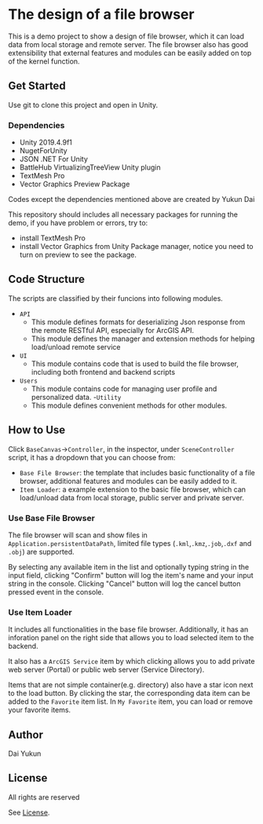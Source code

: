 # The design of a file browser
This is a demo project to show a design of file browser, which it can load data from local storage and remote server. The file browser also has good extensibility that external features and modules can be easily added on top of the kernel function.

## Get Started
Use git to clone this project and open in Unity. 
### Dependencies
- Unity 2019.4.9f1
- NugetForUnity
- JSON .NET For Unity
- BattleHub VirtualizingTreeView Unity plugin
- TextMesh Pro
- Vector Graphics Preview Package

Codes except the dependencies mentioned above are created by Yukun Dai

This repository should includes all necessary packages for running the demo, if you have problem or errors, try to:
- install TextMesh Pro
- install Vector Graphics from Unity Package manager, notice you need to turn on preview to see the package.

## Code Structure
The scripts are classified by their funcions into following modules.
- `API`
    - This module defines formats for deserializing Json response from the remote RESTful API, especially for ArcGIS API.
    - This module defines the manager and extension methods for helping load/unload remote service
- `UI`
    - This module contains code that is used to build the file browser, including both  frontend and backend scripts
- `Users`
    - This module contains code for managing user profile and personalized data. 
-`Utility`
    - This module defines convenient methods for other modules.  

## How to Use
Click `BaseCanvas`->`Controller`, in the inspector, under `SceneController` script, it has a dropdown that you can choose from:
- `Base File Browser`: the template that includes basic functionality of a file browser, additional features and modules can be easily added to it. 
- `Item Loader`: a example extension to the basic file browser, which can load/unload data from local storage, public server and private server.

### Use Base File Browser
The file browser will scan and show files in `Application.persistentDataPath`, limited file types (`.kml`,`.kmz`,`.job`,`.dxf` and `.obj`) are supported.

By selecting any available item in the list and optionally typing string in the input field, clicking "Confirm" button will log the item's name and your input string in the console. 
Clicking "Cancel" button will log the cancel button pressed event in the console.

### Use Item Loader
It includes all functionalities in the base file browser. Additionally, it has an inforation panel on the right side that allows you to load selected item to the backend.

It also has a `ArcGIS Service` item by which clicking allows you to add private web server (Portal) or public web server (Service Directory).

Items that are not simple container(e.g. directory) also have a star icon next to the load button. By clicking the star, the corresponding data item can be added to the `Favorite` item list. In `My Favorite` item, you can load or remove your favorite items.

## Author
Dai Yukun

## License
All rights are reserved

See [License](LICENSE.md).




